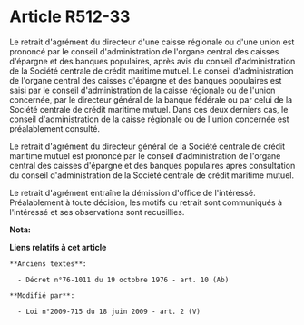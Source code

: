 # Article R512-33

Le retrait d'agrément du directeur d'une caisse régionale ou d'une union est prononcé par le conseil d'administration de
l'organe central des caisses d'épargne et des banques populaires, après avis du conseil d'administration de la Société
centrale de crédit maritime mutuel. Le conseil d'administration de l'organe central des caisses d'épargne et des banques
populaires est saisi par le conseil d'administration de la caisse régionale ou de l'union concernée, par le directeur général
de la banque fédérale ou par celui de la Société centrale de crédit maritime mutuel. Dans ces deux derniers cas, le conseil
d'administration de la caisse régionale ou de l'union concernée est préalablement consulté. 

Le retrait d'agrément du directeur général de la Société centrale de crédit maritime mutuel est prononcé par le conseil
d'administration de l'organe central des caisses d'épargne et des banques populaires après consultation du conseil
d'administration de la Société centrale de crédit maritime mutuel. 

Le retrait d'agrément entraîne la démission d'office de l'intéressé. Préalablement à toute décision, les motifs du retrait
sont communiqués à l'intéressé et ses observations sont recueillies.

**Nota:**



**Liens relatifs à cet article**

	**Anciens textes**:

	  - Décret n°76-1011 du 19 octobre 1976 - art. 10 (Ab)

	**Modifié par**:

	  - Loi n°2009-715 du 18 juin 2009 - art. 2 (V)
